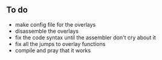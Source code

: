 ## To do
- make config file for the overlays
- disassemble the overlays
- fix the code syntax until the assembler don't cry about it
- fix all the jumps to overlay functions
- compile and pray that it works
